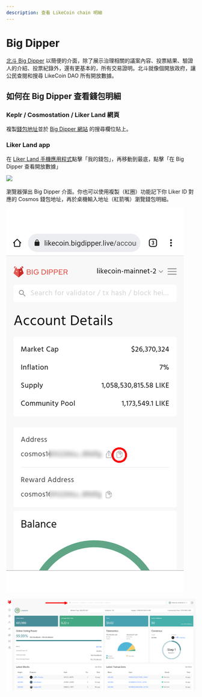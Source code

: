 ```yaml
---
description: 查看 LikeCoin chain 明細
---
```


# Big Dipper

[北斗 Big Dipper](https://likecoin.bigdipper.live/) 以簡便的介面，除了展示治理相關的議案內容、投票結果、驗證人的介紹、投票紀錄外，還有更基本的，所有交易證明。北斗就像個開放政府，讓公民查閱和搜尋 LikeCoin DAO 所有開放數據。

## 如何在 Big Dipper 查看錢包明細

### Keplr / Cosmostation / Liker Land 網頁

複製[錢包地址](wallet-address.md)並於 [Big Dipper 網站](https://likecoin.bigdipper.live/) 的搜尋欄位貼上。

### Liker Land app

在 [Liker Land 手機應用程式](https://liker.land/getapp)點擊「我的錢包」，再移動到最底，點擊「在 Big Dipper 查看開放數據」

![](<../../.gitbook/assets/Big Dipper.png>)

瀏覽器彈出 Big Dipper 介面。你也可以使用複製（紅圈）功能記下你 Liker ID 對應的 Cosmos 錢包地址，再於桌機輸入地址（紅箭嘴）瀏覽錢包明細。

![](../../.gitbook/assets/BigDipper-01.png)

![](../../.gitbook/assets/BigDipper-02.png)
